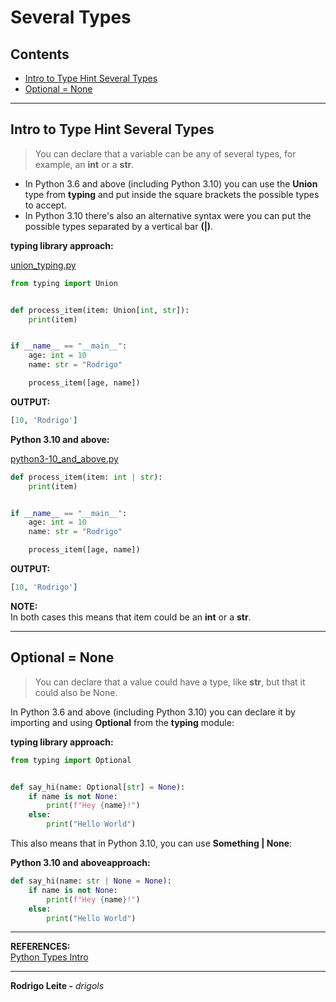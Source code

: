 # Several Types

## Contents

 - [Intro to Type Hint Several Types](#intro)
 - [Optional = None](#optional)

---

<div id="intro"></div>

## Intro to Type Hint Several Types

> You can declare that a variable can be any of several types, for example, an **int** or a **str**.

 - In Python 3.6 and above (including Python 3.10) you can use the **Union** type from **typing** and put inside the square brackets the possible types to accept.
 - In Python 3.10 there's also an alternative syntax were you can put the possible types separated by a vertical bar **(|)**.

**typing library approach:**

[union_typing.py](src/union_typing.py)
```python
from typing import Union


def process_item(item: Union[int, str]):
    print(item)


if __name__ == "__main__":
    age: int = 10
    name: str = "Rodrigo"

    process_item([age, name])
```

**OUTPUT:**  
```python
[10, 'Rodrigo']
```

**Python 3.10 and above:**

[python3-10_and_above.py](src/python3-10_and_above.py)
```python
def process_item(item: int | str):
    print(item)


if __name__ == "__main__":
    age: int = 10
    name: str = "Rodrigo"

    process_item([age, name])
```

**OUTPUT:**  
```python
[10, 'Rodrigo']
```

**NOTE:**  
In both cases this means that item could be an **int** or a **str**.

---

<div id="optional"></div>

## Optional = None

> You can declare that a value could have a type, like **str**, but that it could also be None.

In Python 3.6 and above (including Python 3.10) you can declare it by importing and using **Optional** from the **typing** module:

**typing library approach:**

```python
from typing import Optional


def say_hi(name: Optional[str] = None):
    if name is not None:
        print(f"Hey {name}!")
    else:
        print("Hello World")
```

This also means that in Python 3.10, you can use **Something | None**:

**Python 3.10 and aboveapproach:**

```python
def say_hi(name: str | None = None):
    if name is not None:
        print(f"Hey {name}!")
    else:
        print("Hello World")
```














































---

**REFERENCES:**  
[Python Types Intro](https://fastapi.tiangolo.com/python-types/)  

---

**Rodrigo Leite -** *drigols*
